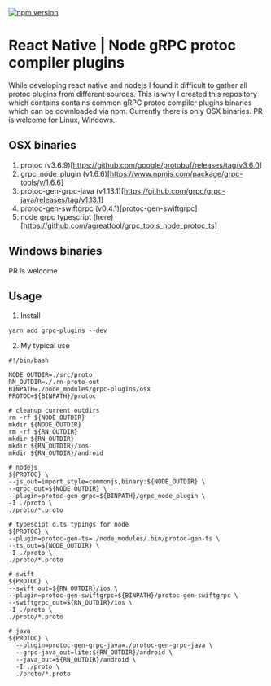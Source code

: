 [![npm version](https://badge.fury.io/js/grpc-plugins.svg)](https://badge.fury.io/js/grpc-plugins)

# React Native | Node gRPC protoc compiler plugins

While developing react native and nodejs I found it difficult to gather all protoc plugins from different sources. This is why I created this repository which contains
contains common gRPC protoc compiler plugins binaries which can be downloaded via npm. Currently there is only OSX binaries. PR is welcome for Linux, Windows.

## OSX binaries

1. protoc (v3.6.9)[https://github.com/google/protobuf/releases/tag/v3.6.0]
2. grpc_node_plugin (v1.6.6)[https://www.npmjs.com/package/grpc-tools/v/1.6.6]
3. protoc-gen-grpc-java (v1.13.1)[https://github.com/grpc/grpc-java/releases/tag/v1.13.1]
4. protoc-gen-swiftgrpc (v0.4.1)[protoc-gen-swiftgrpc]
5. node grpc typescript (here)[https://github.com/agreatfool/grpc_tools_node_protoc_ts]

## Windows binaries
PR is welcome

## Usage

1. Install
```
yarn add grpc-plugins --dev
```

2. My typical use

```shell
#!/bin/bash

NODE_OUTDIR=./src/proto
RN_OUTDIR=./.rn-proto-out
BINPATH=./node_modules/grpc-plugins/osx
PROTOC=${BINPATH}/protoc

# cleanup current outdirs
rm -rf ${NODE_OUTDIR}
mkdir ${NODE_OUTDIR}
rm -rf ${RN_OUTDIR}
mkdir ${RN_OUTDIR}
mkdir ${RN_OUTDIR}/ios
mkdir ${RN_OUTDIR}/android

# nodejs
${PROTOC} \
--js_out=import_style=commonjs,binary:${NODE_OUTDIR} \
--grpc_out=${NODE_OUTDIR} \
--plugin=protoc-gen-grpc=${BINPATH}/grpc_node_plugin \
-I ./proto \
./proto/*.proto

# typescipt d.ts typings for node
${PROTOC} \
--plugin=protoc-gen-ts=./node_modules/.bin/protoc-gen-ts \
--ts_out=${NODE_OUTDIR} \
-I ./proto \
./proto/*.proto

# swift
${PROTOC} \
--swift_out=${RN_OUTDIR}/ios \
--plugin=protoc-gen-swiftgrpc=${BINPATH}/protoc-gen-swiftgrpc \
--swiftgrpc_out=${RN_OUTDIR}/ios \
-I ./proto \
./proto/*.proto

# java
${PROTOC} \
  --plugin=protoc-gen-grpc-java=./protoc-gen-grpc-java \
  --grpc-java_out=lite:${RN_OUTDIR}/android \
  --java_out=${RN_OUTDIR}/android \
  -I ./proto \
  ./proto/*.proto

```
